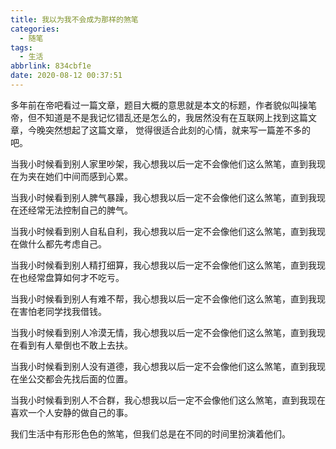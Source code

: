```yaml
---
title: 我以为我不会成为那样的煞笔
categories:
  - 随笔
tags:
  - 生活
abbrlink: 834cbf1e
date: 2020-08-12 00:37:51
---
```


多年前在帝吧看过一篇文章，题目大概的意思就是本文的标题，作者貌似叫操笔帝，但不知道是不是我记忆错乱还是怎么的，我居然没有在互联网上找到这篇文章，今晚突然想起了这篇文章， 觉得很适合此刻的心情，就来写一篇差不多的吧。

当我小时候看到别人家里吵架，我心想我以后一定不会像他们这么煞笔，直到我现在为夹在她们中间而感到心累。

当我小时候看到别人脾气暴躁，我心想我以后一定不会像他们这么煞笔，直到我现在还经常无法控制自己的脾气。

当我小时候看到别人自私自利，我心想我以后一定不会像他们这么煞笔，直到我现在做什么都先考虑自己。

当我小时候看到别人精打细算，我心想我以后一定不会像他们这么煞笔，直到我现在也经常盘算如何才不吃亏。

当我小时候看到别人有难不帮，我心想我以后一定不会像他们这么煞笔，直到我现在害怕老同学找我借钱。

当我小时候看到别人冷漠无情，我心想我以后一定不会像他们这么煞笔，直到我现在看到有人晕倒也不敢上去扶。

当我小时候看到别人没有道德，我心想我以后一定不会像他们这么煞笔，直到我现在坐公交都会先找后面的位置。

当我小时候看到别人不合群，我心想我以后一定不会像他们这么煞笔，直到我现在喜欢一个人安静的做自己的事。

我们生活中有形形色色的煞笔，但我们总是在不同的时间里扮演着他们。
